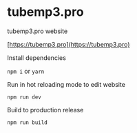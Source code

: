 # tubemp3.pro
tubemp3.pro website

[https://tubemp3.pro](https://tubemp3.pro)



Install dependencies

```npm i```
or 
```yarn```

Run in hot reloading mode to edit website

```npm run dev```


Build to production release

```npm run build```
